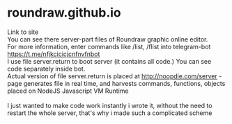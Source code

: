 # roundraw.github.io
Link to site
\
You can see there server-part files of Roundraw graphic online editor. \
For more information, enter commands like /list, /flist into telegram-bot https://t.me/nfjkcicicjcnfnvfnbot \
I use file server.return to boot server (it contains all code.) You can see code separately inside bot. \
Actual version of file server.return is placed at http://noopdie.com/server - page generates file in real time, and harvests commands, functions, objects placed on NodeJS Javascript VM Runtime \
\
I just wanted to make code work instantly i wrote it, without the need to restart the whole server, that's why i made such a complicated scheme
